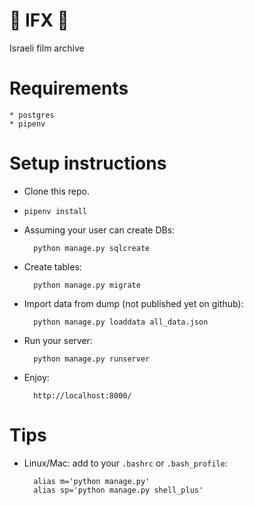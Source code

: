# 🎥 IFX 🎥
Israeli film archive

# Requirements

    * postgres
    * pipenv

# Setup instructions

* Clone this repo.
* `pipenv install`
* Assuming your user can create DBs:

        python manage.py sqlcreate

* Create tables:

        python manage.py migrate

* Import data from dump (not published yet on github):

        python manage.py loaddata all_data.json

* Run your server:

        python manage.py runserver

* Enjoy: 
        
        http://localhost:8000/

# Tips

* Linux/Mac: add to your `.bashrc` or `.bash_profile`:

        alias m='python manage.py'
        alias sp='python manage.py shell_plus'
